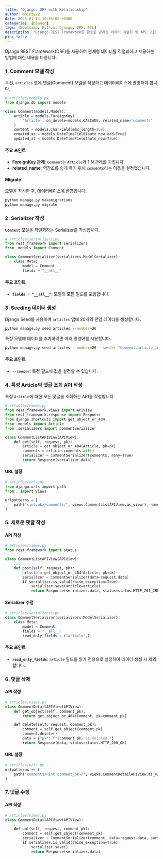 ```yaml
---
title: "Django: DRF with Relationship"
author: mminzy22
date: 2025-01-14 10:05:00 +0900
categories: [Django]
tags: [Bootcamp, Python, Django, DRF, TIL]
description: "Django REST Framework를 활용한 관계형 데이터 직렬화 및 API 구현 가이드."
pin: false
---
```




Django REST Framework(DRF)를 사용하여 관계형 데이터를 직렬화하고 제공하는 방법에 대한 내용을 다룹니다.


### 1. **Comment 모델 작성**

우선, `articles` 앱에 댓글(Comment) 모델을 작성하고 데이터베이스에 반영해야 합니다.


```python
# articles/models.py
from django.db import models

class Comment(models.Model):
    article = models.ForeignKey(
        'Article', on_delete=models.CASCADE, related_name="comments"
    )
    content = models.CharField(max_length=200)
    created_at = models.DateTimeField(auto_now_add=True)
    updated_at = models.DateTimeField(auto_now=True)
```

#### 주요 포인트
- **ForeignKey 관계**: `Comment`는 `Article`과 1:N 관계를 가집니다.
- **related_name**: 역참조를 쉽게 하기 위해 `comments`라는 이름을 설정했습니다.

#### Migrate
모델을 작성한 후, 데이터베이스에 반영합니다.

```bash
python manage.py makemigrations
python manage.py migrate
```


### 2. **Serializer 작성**

`Comment` 모델을 직렬화하는 Serializer를 작성합니다.


```python
# articles/serializers.py
from rest_framework import serializers
from .models import Comment

class CommentSerializer(serializers.ModelSerializer):
    class Meta:
        model = Comment
        fields = "__all__"
```

#### 주요 포인트
- **`fields = "__all__"`**: 모델의 모든 필드를 포함합니다.


### 3. **Seeding 데이터 생성**

Django Seed를 사용하여 `articles` 앱에 20개의 랜덤 데이터를 생성합니다.

```bash
python manage.py seed articles --number=20
```

특정 모델에 데이터를 추가하려면 아래 명령어를 사용합니다.

```bash
python manage.py seed articles --number=20 --seeder "Comment.article_id" 2
```

#### 주요 포인트
- `--seeder`: 특정 필드에 값을 설정할 수 있습니다.


### 4. **특정 Article의 댓글 조회 API 작성**

특정 `Article`에 대한 모든 댓글을 조회하는 API를 작성합니다.


```python
# articles/views.py
from rest_framework.views import APIView
from rest_framework.response import Response
from django.shortcuts import get_object_or_404
from .models import Article
from .serializers import CommentSerializer

class CommentListAPIView(APIView):
    def get(self, request, pk):
        article = get_object_or_404(Article, pk=pk)
        comments = article.comments.all()
        serializer = CommentSerializer(comments, many=True)
        return Response(serializer.data)
```

#### URL 설정

```python
# articles/urls.py
from django.urls import path
from . import views

urlpatterns = [
    path("<int:pk>/comments/", views.CommentListAPIView.as_view(), name="comment_list"),
]
```


### 5. **새로운 댓글 작성**

#### API 작성

```python
# articles/views.py
from rest_framework import status

class CommentListAPIView(APIView):
    ...
    def post(self, request, pk):
        article = get_object_or_404(Article, pk=pk)
        serializer = CommentSerializer(data=request.data)
        if serializer.is_valid(raise_exception=True):
            serializer.save(article=article)
            return Response(serializer.data, status=status.HTTP_201_CREATED)
```

#### Serializer 수정

```python
# articles/serializers.py
class CommentSerializer(serializers.ModelSerializer):
    class Meta:
        model = Comment
        fields = "__all__"
        read_only_fields = ("article",)
```

#### 주요 포인트
- **`read_only_fields`**: `article` 필드를 읽기 전용으로 설정하여 데이터 생성 시 제외합니다.


### 6. **댓글 삭제**

#### API 작성

```python
# articles/views.py
class CommentDetailAPIView(APIView):
    def get_object(self, comment_pk):
        return get_object_or_404(Comment, pk=comment_pk)

    def delete(self, request, comment_pk):
        comment = self.get_object(comment_pk)
        comment.delete()
        data = {"pk": f"{comment_pk} is deleted."}
        return Response(data, status=status.HTTP_200_OK)
```

#### URL 설정

```python
# articles/urls.py
urlpatterns += [
    path("comments/<int:comment_pk>/", views.CommentDetailAPIView.as_view(), name="comment_detail"),
]
```


### 7. **댓글 수정**

#### API 작성

```python
# articles/views.py
class CommentDetailAPIView(APIView):
    ...
    def put(self, request, comment_pk):
        comment = self.get_object(comment_pk)
        serializer = CommentSerializer(comment, data=request.data, partial=True)
        if serializer.is_valid(raise_exception=True):
            serializer.save()
            return Response(serializer.data)
```

